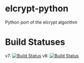 # elcrypt-python
Python port of the elcrypt algorithm

# Build Statuses
v7: [![Build Status](https://travis-ci.org/elcrypt/elcrypt-python.svg?branch=v7)](https://travis-ci.org/elcrypt/elcrypt-python)
v8: [![Build Status](https://travis-ci.org/elcrypt/elcrypt-python.svg?branch=v8)](https://travis-ci.org/elcrypt/elcrypt-python)